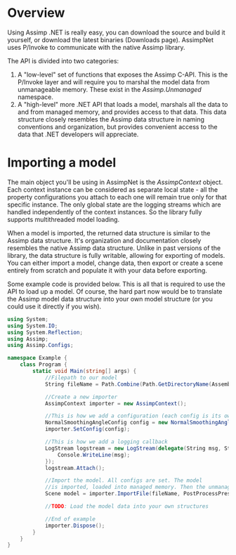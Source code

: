 # [<span class="octicon octicon-link"></span>](#overview)Overview

Using Assimp .NET is really easy, you can download the source and build it yourself, or download the latest binaries (Downloads page). AssimpNet uses P/Invoke to communicate with the native Assimp library.

The API is divided into two categories:

1.  A "low-level" set of functions that exposes the Assimp C-API. This is the P/Invoke layer and will require you to marshal the model data from unmanageable memory. These exist in the *Assimp.Unmanaged* namespace.
2.  A "high-level" more .NET API that loads a model, marshals all the data to and from managed memory, and provides access to that data. This data structure closely resembles the Assimp data structure in naming conventions and organization, but provides convenient access to the data that .NET developers will appreciate.

# [<span class="octicon octicon-link"></span>](#importing-a-model)Importing a model

The main object you'll be using in AssimpNet is the *AssimpContext* object. Each context instance can be considered as separate local state - all the property configurations you attach to each one will remain true only for that specific instance. The only global state are the logging streams which are handled independently of the context instances. So the library fully supports multithreaded model loading.

When a model is imported, the returned data structure is similar to the Assimp data structure. It's organization and documentation closely resembles the native Assimp data structure. Unlike in past versions of the library, the data structure is fully writable, allowing for exporting of models. You can either import a model, change data, then export or create a scene entirely from scratch and populate it with your data before exporting.

Some example code is provided below. This is all that is required to use the API to load up a model. Of course, the hard part now would be to translate the Assimp model data structure into your own model structure (or you could use it directly if you wish).

``` C#
using System;
using System.IO;
using System.Reflection;
using Assimp;
using Assimp.Configs;

namespace Example {
    class Program {
        static void Main(string[] args) {
            //Filepath to our model
            String fileName = Path.Combine(Path.GetDirectoryName(Assembly.GetExecutingAssembly().Location), "Seymour.dae");

            //Create a new importer
            AssimpContext importer = new AssimpContext();

            //This is how we add a configuration (each config is its own class)
            NormalSmoothingAngleConfig config = new NormalSmoothingAngleConfig(66.0f);
            importer.SetConfig(config);

            //This is how we add a logging callback 
            LogStream logstream = new LogStream(delegate(String msg, String userData) {
                Console.WriteLine(msg);
            });
            logstream.Attach();

            //Import the model. All configs are set. The model
            //is imported, loaded into managed memory. Then the unmanaged memory is released, and everything is reset.
            Scene model = importer.ImportFile(fileName, PostProcessPreset.TargetRealTimeMaximumQuality);

            //TODO: Load the model data into your own structures

            //End of example
            importer.Dispose();
        }
    }
}
